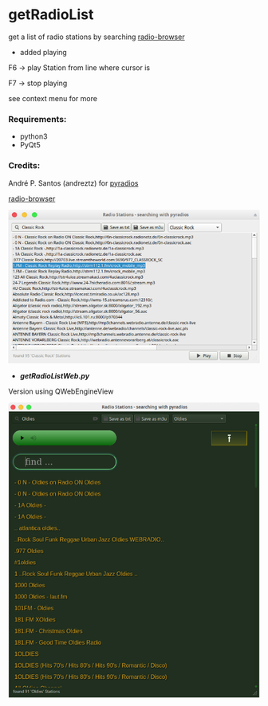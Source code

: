 # getRadioList
get a list of radio stations by searching [radio-browser](https://www.radio-browser.info/#!/)

- added playing

F6 -> play Station from line where cursor is

F7 -> stop playing

see context menu for more

### Requirements:
- python3
- PyQt5

### Credits: 
André P. Santos (andreztz) for [pyradios](https://github.com/andreztz/pyradios)

[radio-browser](https://www.radio-browser.info/#!/)

![alt screenshot](https://github.com/Axel-Erfurt/getRadioList/blob/master/screenshot.png)

- _**getRadioListWeb.py**_ 

Version using QWebEngineView

![alt screenshot](https://github.com/Axel-Erfurt/getRadioList/blob/master/screenshotWeb.png)
